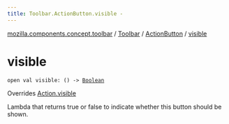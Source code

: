 ```yaml
---
title: Toolbar.ActionButton.visible - 
---
```


[mozilla.components.concept.toolbar](../../index.html) / [Toolbar](../index.html) / [ActionButton](index.html) / [visible](./visible.html)

# visible

`open val visible: () -> `[`Boolean`](https://kotlinlang.org/api/latest/jvm/stdlib/kotlin/-boolean/index.html)

Overrides [Action.visible](../-action/visible.html)

Lambda that returns true or false to indicate whether this button should be shown.

